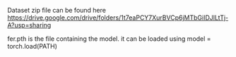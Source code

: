 Dataset zip file can be found here
https://drive.google.com/drive/folders/1t7eaPCY7XurBVCp6jMTbGiIDJlLtTj-A?usp=sharing

fer.pth is the file containing the model. it can be loaded using model = torch.load(PATH)
